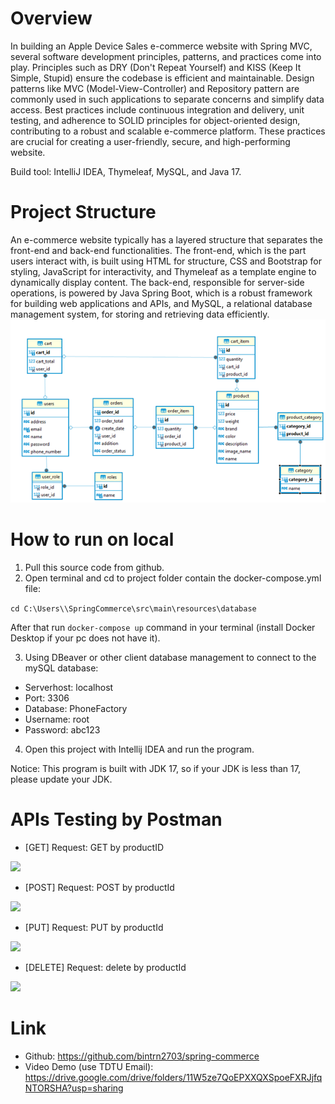 # Overview

In building an Apple Device Sales e-commerce website with Spring MVC, several software development principles, patterns, and practices come into play. Principles such as DRY (Don't Repeat Yourself) and KISS (Keep It Simple, Stupid) ensure the codebase is efficient and maintainable. Design patterns like MVC (Model-View-Controller) and Repository pattern are commonly used in such applications to separate concerns and simplify data access. Best practices include continuous integration and delivery, unit testing, and adherence to SOLID principles for object-oriented design, contributing to a robust and scalable e-commerce platform. These practices are crucial for creating a user-friendly, secure, and high-performing website.

Build tool: IntelliJ IDEA, Thymeleaf, MySQL, and Java 17.

# Project Structure

An e-commerce website typically has a layered structure that separates the front-end and back-end functionalities. The front-end, which is the part users interact with, is built using HTML for structure, CSS and Bootstrap for styling, JavaScript for interactivity, and Thymeleaf as a template engine to dynamically display content. The back-end, responsible for server-side operations, is powered by Java Spring Boot, which is a robust framework for building web applications and APIs, and MySQL, a relational database management system, for storing and retrieving data efficiently.
![](src/main/resources/static/images/erd.png)

# How to run on local

1. Pull this source code from github.
2. Open terminal and cd to project folder contain the docker-compose.yml file:

```cd C:\Users\\SpringCommerce\src\main\resources\database```

After that run ```docker-compose up``` command in your terminal (install Docker Desktop if your pc does not have it).

3. Using DBeaver or other client database management to connect to the mySQL database:

- Serverhost: localhost
- Port: 3306
- Database: PhoneFactory
- Username: root
- Password: abc123

4. Open this project with Intellij IDEA and run the program.

Notice: This program is built with JDK 17, so if your JDK is less than 17, please update your JDK.

# APIs Testing by Postman

- \[GET\] Request: GET by productID

![](src/main/resources/static/images/get-request-test.png)

- \[POST\] Request: POST by productId

![](src/main/resources/static/images/post-request-test.png)

- \[PUT\] Request: PUT by productId

![](src/main/resources/static/images/put-request-test.png)

- \[DELETE\] Request: delete by productId

![](src/main/resources/static/images/delete-request-test.png)

# Link

- Github: <https://github.com/bintrn2703/spring-commerce>
- Video Demo (use TDTU Email): <https://drive.google.com/drive/folders/11W5ze7QoEPXXQXSpoeFXRJjfqNTORSHA?usp=sharing>